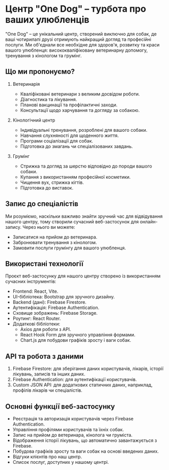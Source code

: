 # Центр "One Dog" – турбота про ваших улюбленців

"One Dog" – це унікальний центр, створений виключно для собак, де ваші чотирилапі друзі отримують найкращий догляд та професійні послуги. Ми об'єднали все необхідне для здоров'я, розвитку та краси вашого улюбленця: висококваліфіковану ветеринарну допомогу, тренування з кінологом та грумінг.

## Що ми пропонуємо?
1. Ветеринарія
   - Кваліфіковані ветеринари з великим досвідом роботи.
   - Діагностика та лікування.
   - Планові вакцинації та профілактичні заходи.
   - Консультації щодо харчування та догляду за собакою.

2. Кінологічний центр
   - Індивідуальні тренування, розроблені для вашого собаки.
   - Навчання слухняності для щоденного життя.
   - Програми соціалізації для собак.
   - Підготовка до змагань чи спеціалізованих завдань.

3. Грумінг
   - Стрижка та догляд за шерстю відповідно до породи вашого собаки.
   - Купання з використанням професійної косметики.
   - Чищення вух, стрижка кігтів.
   - Підготовка до виставок.

## Запис до спеціалістів
Ми розуміємо, наскільки важливо знайти зручний час для відвідування нашого центру, тому створили сучасний веб-застосунок для онлайн-запису. Через нього ви можете:
- Записатися на прийом до ветеринара.
- Забронювати тренування з кінологом.
- Замовити послуги грумінгу для вашого улюбленця.

## Використані технології
Проєкт веб-застосунку для нашого центру створено із використанням сучасних інструментів:
- Frontend: React, Vite.
- UI-бібліотека: Bootstrap для зручного дизайну.
- Backend (дані): Firebase Firestore.
- Аутентифікація: Firebase Authentication.
- Сховище зображень: Firebase Storage.
- Роутинг: React Router.
- Додаткові бібліотеки:
  - Axios для роботи з API.
  - React Hook Form для зручного управління формами.
  - Chart.js для побудови графіків зросту і ваги собак.

## API та робота з даними
1. Firebase Firestore: для зберігання даних користувачів, лікарів, історії лікувань, записів та інших даних.
2. Firebase Authentication: для аутентифікації користувачів.
4. Custom JSON API: для додаткових статичних даних, наприклад, профілів лікарів чи спеціалістів.

## Основні функції веб-застосунку
- Реєстрація та авторизація користувачів через Firebase Authentication.
- Управління профілями користувачів та їхніх собак.
- Запис на прийом до ветеринара, кінолога чи груміста.
- Відображення історії лікувань, що автоматично завантажується з Firebase.
- Побудова графіків зросту та ваги собак на основі введених даних.
- Відгуки клієнтів про наш центр.
- Список послуг, доступних у нашому центрі.